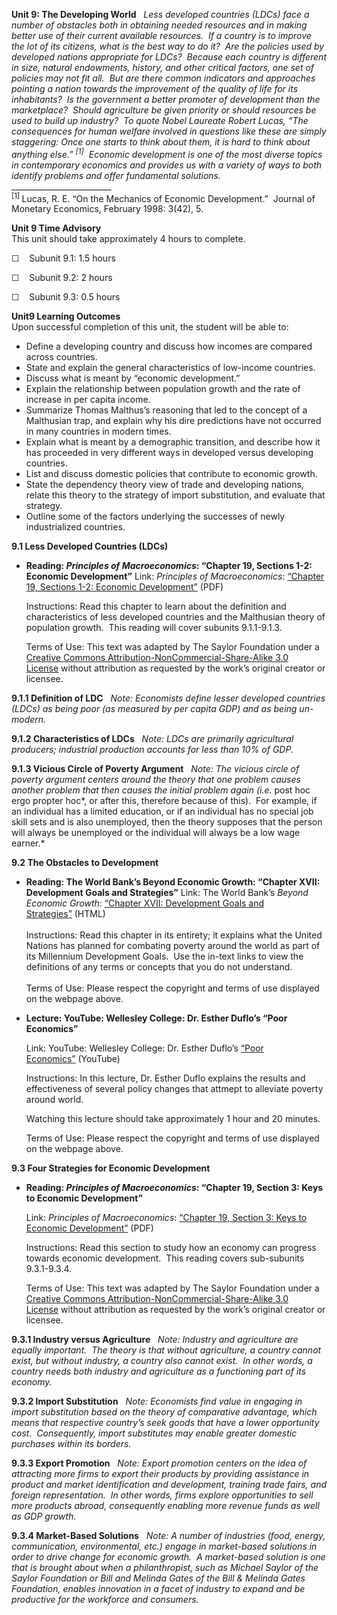 **Unit 9: The Developing World** <span id="9"></span> 
*Less developed countries (LDCs) face a number of obstacles both in
obtaining needed resources and in making better use of their current
available resources.  If a country is to improve the lot of its
citizens, what is the best way to do it?  Are the policies used by
developed nations appropriate for LDCs?  Because each country is
different in size, natural endowments, history, and other critical
factors, one set of policies may not fit all.  But are there common
indicators and approaches pointing a nation towards the improvement of
the quality of life for its inhabitants?  Is the government a better
promoter of development than the marketplace?  Should agriculture be
given priority or should resources be used to build up industry?  To
quote Nobel Laureate Robert Lucas, “The consequences for human welfare
involved in questions like these are simply staggering: Once one starts
to think about them, it is hard to think about anything
else.” <sup>[1]</sup>  Economic development is one of the most diverse
topics in contemporary economics and provides us with a variety of ways
to both identify problems and offer fundamental solutions.*  
 \_\_\_\_\_\_\_\_\_\_\_\_\_\_\_\_\_\_\_\_\_\_\_\_\_  
 <sup>[1] </sup>Lucas, R. E. “On the Mechanics of Economic
Development.”  Journal of Monetary Economics, February 1998: 3(42), 5.

**Unit 9 Time Advisory**  
This unit should take approximately 4 hours to complete.  
  
 ☐    Subunit 9.1: 1.5 hours  
  
 ☐    Subunit 9.2: 2 hours  
  
 ☐    Subunit 9.3: 0.5 hours

**Unit9 Learning Outcomes**  
Upon successful completion of this unit, the student will be able to:
-   Define a developing country and discuss how incomes are compared
    across countries.
-   State and explain the general characteristics of low-income
    countries.
-   Discuss what is meant by “economic development.”
-   Explain the relationship between population growth and the rate of
    increase in per capita income.
-   Summarize Thomas Malthus’s reasoning that led to the concept of a
    Malthusian trap, and explain why his dire predictions have not
    occurred in many countries in modern times.
-   Explain what is meant by a demographic transition, and describe how
    it has proceeded in very different ways in developed versus
    developing countries.
-   List and discuss domestic policies that contribute to economic
    growth.
-   State the dependency theory view of trade and developing nations,
    relate this theory to the strategy of import substitution, and
    evaluate that strategy.
-   Outline some of the factors underlying the successes of newly
    industrialized countries.

**9.1 Less Developed Countries (LDCs)** <span id="9.1"></span> 
-   **Reading: *Principles of Macroeconomics*: “Chapter 19, Sections
    1-2: Economic Development”**
    Link: *Principles of Macroeconomics*: [“Chapter 19, Sections 1-2:
    Economic
    Development”](http://www.saylor.org/site/textbooks/Principles%20of%20Macroeconomics.pdf) (PDF)  
      
     Instructions: Read this chapter to learn about the definition and
    characteristics of less developed countries and the Malthusian
    theory of population growth.  This reading will cover subunits
    9.1.1-9.1.3.  
      
     Terms of Use: This text was adapted by The Saylor Foundation under
    a [Creative Commons Attribution-NonCommercial-Share-Alike 3.0
    License](http://creativecommons.org/licenses/by-nc-sa/3.0/) without
    attribution as requested by the work’s original creator or licensee.

    <span
    style="font-size: 10pt; font-family: Calibri, sans-serif; background-position: initial initial; background-repeat: initial initial;"></span>

**9.1.1 Definition of LDC** <span id="9.1.1"></span> 
*Note: Economists define lesser developed countries (LDCs) as being poor
(as measured by per capita GDP) and as being un-modern.*

**9.1.2 Characteristics of LDCs** <span id="9.1.2"></span> 
*Note: LDCs are primarily agricultural producers; industrial production
accounts for less than 10% of GDP.*

**9.1.3 Vicious Circle of Poverty Argument** <span id="9.1.3"></span> 
*Note: The vicious circle of poverty argument centers around the theory
that one problem causes another problem that then causes the initial
problem again (i.e.* post hoc ergo propter hoc*, or after this,
therefore because of this).  For example, if an individual has a limited
education, or if an individual has no special job skill sets and is also
unemployed, then the theory supposes that the person will always be
unemployed or the individual will always be a low wage earner.*

**9.2 The Obstacles to Development** <span id="9.2"></span> 
-   **Reading: The World Bank’s Beyond Economic Growth: “Chapter XVII:
    Development Goals and Strategies”**
    Link: The World Bank’s *Beyond Economic Growth*: [“Chapter XVII:
    Development Goals and
    Strategies”](http://www.worldbank.org/depweb/english/beyond/global/chapter17.html) (HTML)  
        
     Instructions: Read this chapter in its entirety; it explains what
    the United Nations has planned for combating poverty around the
    world as part of its Millennium Development Goals.  Use the in-text
    links to view the definitions of any terms or concepts that you do
    not understand.  
        
     Terms of Use: Please respect the copyright and terms of use
    displayed on the webpage above.

-   **Lecture: YouTube: Wellesley College: Dr. Esther Duflo’s “Poor
    Economics”**

    Link: YouTube: Wellesley College: Dr. Esther Duflo’s [“Poor
    Economics”](http://www.youtube.com/watch?v=cUYzqAFrY8Y&feature=related) (YouTube)  
      
     Instructions: In this lecture, Dr. Esther Duflo explains the
    results and effectiveness of several policy changes that attmept to
    alleviate poverty around world.  
      
     Watching this lecture should take approximately 1 hour and 20
    minutes.  
      
     Terms of Use: Please respect the copyright and terms of use
    displayed on the webpage above.

**9.3 Four Strategies for Economic Development** <span id="9.3"></span> 
-   **Reading: *Principles of Macroeconomics*: “Chapter 19, Section 3:
    Keys to Economic Development”**

    Link: *Principles of Macroeconomics*: [“Chapter 19, Section 3: Keys
    to Economic
    Development”](http://www.saylor.org/site/textbooks/Principles%20of%20Macroeconomics.pdf) (PDF)  
      
     Instructions: Read this section to study how an economy can
    progress towards economic development.  This reading covers
    sub-subunits 9.3.1-9.3.4.  
      
     Terms of Use: This text was adapted by The Saylor Foundation under
    a [Creative Commons Attribution-NonCommercial-Share-Alike 3.0
    License](http://creativecommons.org/licenses/by-nc-sa/3.0/) without
    attribution as requested by the work’s original creator or licensee.

    <span
    style="font-size: 10pt; font-family: Calibri, sans-serif; background-position: initial initial; background-repeat: initial initial;"></span>

**9.3.1 Industry versus Agriculture** <span id="9.3.1"></span> 
*Note: Industry and agriculture are equally important.  The theory is
that without agriculture, a country cannot exist, but without industry,
a country also cannot exist.  In other words, a country needs both
industry and agriculture as a functioning part of its economy.*

**9.3.2 Import Substitution** <span id="9.3.2"></span> 
*Note: Economists find value in engaging in import substitution based on
the theory of comparative advantage, which means that respective
country’s seek goods that have a lower opportunity cost.  Consequently,
import substitutes may enable greater domestic purchases within its
borders.*

**9.3.3 Export Promotion** <span id="9.3.3"></span> 
*Note: Export promotion centers on the idea of attracting more firms to
export their products by providing assistance in product and market
identification and development, training trade fairs, and foreign
representation.  In other words, firms explore opportunities to sell
more products abroad, consequently enabling more revenue funds as well
as GDP growth.*

**9.3.4 Market-Based Solutions** <span id="9.3.4"></span> 
*Note: A number of industries (food, energy, communication,
environmental, etc.) engage in market-based solutions in order to drive
change for economic growth.  A market-based solution is one that is
brought about when a philanthropist, such as Michael Saylor of the
Saylor Foundation or Bill and Melinda Gates of the Bill & Melinda Gates
Foundation, enables innovation in a facet of industry to expand and be
productive for the workforce and consumers.*


